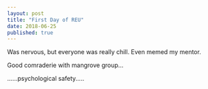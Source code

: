 ```yaml
---
layout: post
title: "First Day of REU"
date: 2018-06-25
published: true
---
```

 
Was nervous, but everyone was really chill. Even memed my mentor. 

Good comraderie with mangrove group... 

......psychological safety.....
